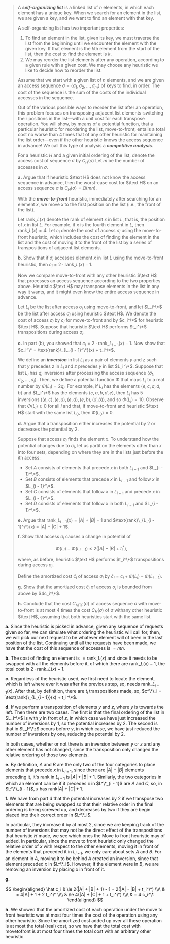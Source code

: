> A ***self-organizing list*** is a linked list of $n$ elements, in which each element has a unique key. When we search for an element in the list, we are given a key, and we want to find an element with that key.
>
> A self-organizing list has two important properties:
>
> 1. To find an element in the list, given its key, we must traverse the list from the beginning until we encounter the element with the given key. If that element is the $k$th element from the start of the list, then the cost to find the element is $k$.
> 2. We may reorder the list elements after any operation, according to a given rule with a given cost. We may choose any heuristic we like to decide how to reorder the list.
>
> Assume that we start with a given list of $n$ elements, and we are given an access sequence $\sigma = \langle \sigma_1, \sigma_2, \ldots, \sigma_m \rangle$ of keys to find, in order. The cost of the sequence is the sum of the costs of the individual accesses in the sequence.
>
> Out of the various possible ways to reorder the list after an operation, this problem focuses on transposing adjacent list elements-switching their positions in the list—with a unit cost for each transpose operation. You will show, by means of a potential function, that a particular heuristic for reordering the list, move-to-front, entails a total cost no worse than $4$ times that of any other heuristic for maintaining the list order—even if the other heuristic knows the access sequence in advance! We call this type of analysis a ***competitive analysis***.
>
> For a heuristic $H$ and a given initial ordering of the list, denote the access cost of sequence $\sigma$ by $C_H(\sigma)$ Let $m$ be the number of accesses in $\sigma$.
>
> **a.** Argue that if heuristic $\text H$ does not know the access sequence in advance, then the worst-case cost for $\text H$ on an access sequence $\sigma$ is $C_H(\sigma) = \Omega(mn)$.
>
> With the ***move-to-front*** heuristic, immediately after searching for an element $x$, we move $x$ to the first position on the list (i.e., the front of the list).
>
> Let $\text{rank}\_L(x)$ denote the rank of element $x$ in list $L$, that is, the position of $x$ in list $L$. For example, if $x$ is the fourth element in $L$, then $\text{rank}\_L(x) = 4$. Let $c_i$ denote the cost of access $\sigma_i$ using the move-to-front heuristic, which includes the cost of finding the element in the list and the cost of moving it to the front of the list by a series of transpositions of adjacent list elements.
>
> **b.** Show that if $\sigma_i$ accesses element $x$ in list $L$ using the move-to-front heuristic, then $c_i = 2 \cdot \text{rank}\_L(x) - 1$.
>
> Now we compare move-to-front with any other heuristic $\text H$ that processes an access sequence according to the two properties above. Heuristic $\text H$ may transpose elements in the list in any way it wants, and it might even know the entire access sequence in advance.
>
> Let $L_i$ be the list after access $\sigma_i$ using move-to-front, and let $L_i^\*$ be the list after access $\sigma_i$ using heuristic $\text H$. We denote the cost of access $\sigma_i$ by $c_i$ for move-to-front and by $c_i^\*$ for heuristic $\text H$. Suppose that heuristic $\text H$ performs $t_i^\*$ transpositions during access $\sigma_i$.
>
> **c.** In part (b), you showed that $c_i = 2 \cdot \text{rank}\_{L_{i - 1}}(x) - 1$. Now show that $c_i^\* = \text{rank}\_{L_{i - 1}^\*}(x) + t_i^\*$.
>
> We define an ***inversion*** in list $L_i$ as a pair of elements $y$ and $z$ such that $y$ precedes $z$ in $L_i$ and $z$ precedes $y$ in list $L_i^\*$. Suppose that list $L_i$ has $q_i$ inversions after processing the access sequence $\langle \sigma_1, \sigma_2, \ldots, \sigma_i \rangle$. Then, we define a potential function $\Phi$ that maps $L_i$ to a real number by $\Phi(L_i) = 2q_i$. For example, if $L_i$ has the elements $\langle e, c, a, d, b \rangle$ and $L_i^\*$ has the elements $\langle c, a, b, d, e \rangle$, then $L_i$ has 5 inversions $((e, c), (e, a), (e, d), (e, b), (d, b))$, and so $\Phi(L_i) = 10$. Observe that $\Phi(L_i) \ge 0$ for all $i$ and that, if move-to-front and heuristic $\text H$ start with the same list $L_0$, then $\Phi(L_0) = 0$.
>
> **d.** Argue that a transposition either increases the potential by $2$ or decreases the potential by $2$.
>
> Suppose that access $\sigma_i$ finds the element $x$. To understand how the potential changes due to $\sigma_i$, let us partition the elements other than $x$ into four sets, depending on where they are in the lists just before the $i$th access:
>
> - Set $A$ consists of elements that precede $x$ in both $L_{i - 1}$ and $L_{i - 1}^\*$.
> - Set $B$ consists of elements that precede $x$ in $L_{i - 1}$ and follow $x$ in $L_{i - 1}^\*$.
> - Set $C$ consists of elements that follow $x$ in $L_{i - 1}$ and precede $x$ in $L_{i - 1}^\*$.
> - Set $D$ consists of elements that follow $x$ in both $L_{i - 1}$ and $L_{i - 1}^\*$.
>
> **e.** Argue that $\text{rank}\_{L_{i - 1}}(x) = |A| + |B| + 1$ and $\text{rank}\_{L_{i - 1}^\*}(x) = |A| + |C| + 1$.
>
> **f.** Show that access $\sigma_i$ causes a change in potential of
>
> $$\Phi(L_i) - \Phi(L_{i - 1}) \le 2(|A| - |B| + t_i^*),$$
>
> where, as before, heuristic $\text H$ performs $t_i^\*$ transpositions during access $\sigma_i$.
>
> Define the amortized cost $\hat c_i$ of access $\sigma_i$ by $\hat c_i = c_i + \Phi(L_i) - \Phi(L_{i - 1})$.
>
> **g.** Show that the amortized cost $\hat c_i$ of access $\sigma_i$ is bounded from above by $4c_i^\*$.
>
> **h.** Conclude that the cost $C_{\text{MTF}}(\sigma)$ of access sequence $\sigma$ with move-to-front is at most $4$ times the cost $C_H(\sigma)$ of $\sigma$ withany other heuristic $\text H$, assuming that both heuristics start with the same list.

**a.** Since the heuristic is picked in advance, given any sequence of requests given so far, we can simulate what ordering the heuristic will call for, then, we will pick our next request to be whatever element will of been in the last position of the list. Continuing until all the requests have been made, we have that the cost of this sequence of accesses is $= mn$.

**b.** The cost of finding an element is $= \text{rank}\_L(x)$ and since it needs to be swapped with all the elements before it, of which there are $\text{rank}\_L(x) - 1$, the total cost is $2 \cdot \text{rank}\_L(x) - 1$.

**c.** Regardless of the heuristic used, we first need to locate the element, which is left where ever it was after the previous step, so, needs $\text{rank}\_{L_{i - 1}}(x)$. After that, by definition, there are $t_i$ transpositions made, so, $c^\*\_i = \text{rank}\_{L_{i - 1}}(x) + t_i^\*$.

**d.** If we perform a transposition of elements $y$ and $z$, where $y$ is towards the left. Then there are two cases. The first is that the final ordering of the list in $L_i^\*$ is with $y$ in front of $z$, in which case we have just increased the number of inversions by $1$, so the potential increases by $2$. The second is that in $L_I^\*z$ occurs before $y$, in which case, we have just reduced the number of inversions by one, reducing the potential by $2$. 

In both cases, whether or not there is an inversion between $y$ or $z$ and any other element has not changed, since the transposition only changed the relative ordering of those two elements.

**e.** By definition, $A$ and $B$ are the only two of the four categories to place elements that precede $x$ in $L_{i - 1}$, since there are $|A| + |B|$ elements preceding it, it's rank in $L_{i - 1}$ is $|A| + |B| + 1$. Similarly, the two categories in which an element can be if it precedes $x$ in $L^\*_{i - 1}$ are $A$ and $C$, so, in $L^\*\_{i - 1}$, $x$ has $\text{rank} |A| + |C| + 1$.

**f.** We have from part d that the potential increases by $2$ if we transpose two elements that are being swapped so that their relative order in the final ordering is being screwed up, and decreases by two if they are begin placed into their correct order in $L^\*_i$. 

In particular, they increase it by at most $2$, since we are keeping track of the number of inversions that may not be the direct effect of the transpositions that heuristic $H$ made, we see which ones the Move to front heuristic may of added. In particular, since the move to front heuristic only changed the relative order of $x$ with respect to the other elements, moving it in front of the elements that preceded it in $L_{i - 1}$, we only care about sets $A$ and $B$. For an element in $A$, moving it to be behind $A$ created an inversion, since that element preceded $x$ in $L^\*_i$. However, if the element were in $B$, we are removing an inversion by placing $x$ in front of it.

**g.**

$$
\begin{aligned}
\hat c_i & \le 2(|A| + |B| + 1) - 1 + 2(|A| - |B| + t_i^\*) \\\\
         & =   4|A| + 1 + 2 t_i^\* \\\\
         & \le 4(|A| + |C| + 1 + t_i^\*) \\\\
         & =   4 c_i^\*.
\end{aligned}
$$

**h.** We showed that the amortized cost of each operation under the move to front heuristic was at most four times the cost of the operation using any other heuristic. Since the amortized cost added up over all these operation is at most the total (real) cost, so we have that the total cost with movetofront is at most four times the total cost with an arbitrary other heuristic.
